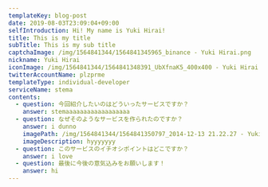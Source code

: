 ```yaml
---
templateKey: blog-post
date: 2019-08-03T23:09:04+09:00
selfIntroduction: Hi! My name is Yuki Hirai!
title: This is my title
subTitle: This is my sub title
captchaImage: /img/1564841344/1564841345965_binance - Yuki Hirai.png
nickname: Yuki Hirai
iconImage: /img/1564841344/1564841348391_UbXfnaK5_400x400 - Yuki Hirai.jpg
twitterAccountName: plzprme
templateType: individual-developer
serviceName: stema
contents:
  - question: 今回紹介したいのはどういったサービスですか？
    answer: stemaaaaaaaaaaaaaaaaaa
  - question: なぜそのようなサービスを作られたのですか？
    answer: i dunno
    imagePath: /img/1564841344/1564841350797_2014-12-13 21.22.27 - Yuki Hirai.jpg
    imageDescription: hyyyyyyy
  - question: このサービスのイチオシポイントはどこですか？
    answer: i love
  - question: 最後に今後の意気込みをお願いします！
    answer: hi
---
```

